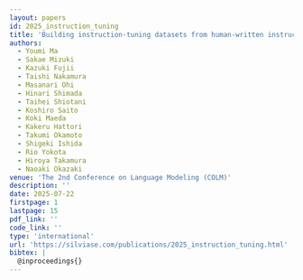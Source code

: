 ```yaml
---
layout: papers
id: 2025_instruction_tuning
title: 'Building instruction-tuning datasets from human-written instructions with open-weight large language models'
authors:
  - Youmi Ma
  - Sakae Mizuki
  - Kazuki Fujii
  - Taishi Nakamura
  - Masanari Ohi
  - Hinari Shimada
  - Taihei Shiotani
  - Koshiro Saito
  - Koki Maeda
  - Kakeru Hattori
  - Takumi Okamoto
  - Shigeki Ishida
  - Rio Yokota
  - Hiroya Takamura
  - Naoaki Okazaki
venue: 'The 2nd Conference on Language Modeling (COLM)'
description: ''
date: 2025-07-22
firstpage: 1
lastpage: 15
pdf_link: ''
code_link: ''
type: 'international'
url: 'https://silviase.com/publications/2025_instruction_tuning.html'
bibtex: |
  @inproceedings{}
---
```



